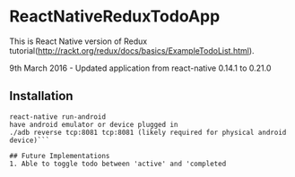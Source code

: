 # ReactNativeReduxTodoApp
This is React Native version of Redux tutorial(http://rackt.org/redux/docs/basics/ExampleTodoList.html).

9th March 2016 - Updated application from react-native 0.14.1 to 0.21.0

## Installation
```npm install
react-native run-android
have android emulator or device plugged in
./adb reverse tcp:8081 tcp:8081 (likely required for physical android device)```

## Future Implementations
1. Able to toggle todo between 'active' and 'completed
